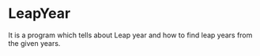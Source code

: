 # LeapYear
It is a program which tells about Leap year and how to find leap years from the given years.
